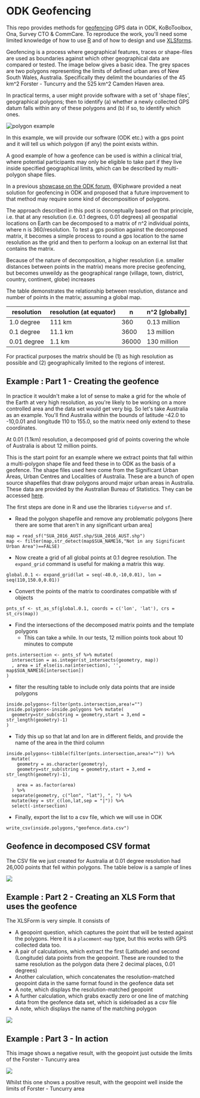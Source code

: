 # ODK Geofencing

This repo provides methods for [geofencing](https://en.wikipedia.org/wiki/Geo-fence) GPS data in ODK, KoBoToolbox, Ona, Survey CTO &amp; CommCare. To reproduce the work, you'll need some limited knowledge of how to use [R](https://www.r-project.org/) and of how to design and use [XLSforms](xlsform.org). 

Geofencing is a process where geographical features, traces or shape-files are used as boundaries against which other geographical data are compared or tested. The image below gives a basic idea. The grey spaces are two polygons representing the limits of defined urban ares of New South Wales, Australia. Specifically they delimit the boundaries of the 45 km^2 Forster - Tuncurry and the 525 km^2 Camden Haven area. 

In practical terms, a user might provide software with a set of 'shape files', geographical polygons; then to identify (a) whether a newly collected GPS datum falls within any of these polygons and (b) if so, to identify which ones. 

![polygon example](img/polygon.jpg)

In this example, we will provide our software (ODK etc.) with a gps point and it will tell us which polygon (if any) the point exists within. 

A good example of how a geofence can be used is within a clinical trial, where potential participants may only be eligible to take part if they live inside specified geographical limits, which can be described by multi-polygon shape files.

In a previous [showcase on the ODK forum](https://forum.getodk.org/t/odk-geofence-v1/18656), @Xiphware provided a neat solution for geofencing in ODK and proposed that a future improvement to that method may require some kind of decomposition of polygons. 

The approach described in this post is conceptually based on that principle, i.e. that at any resolution (i.e. 0.1 degrees, 0.01 degrees) all geospatial locations on Earth can be decomposed to a matrix of n^2 individual points, where n is 360/resolution. To test a gps position against the decomposed matrix, it becomes a simple process to round a gps location to the same resolution as the grid and then to perform a lookup on an external list that contains the matrix. 

Because of the nature of decomposition, a higher resolution (i.e. smaller distances between points in the matrix) means more precise geofencing, but becomes unweildy as the geographical range (village, town, district, country, continent, globe) increases

The table demonstrates the relationship between resolution, distance and number of points in the matrix; assuming a global map. 

|resolution  | resolution (at equator) |n    |n^2 [globally] |  
| ---------- | ---------| --- | --- |  
| 1.0 degree | 111 km   |360  | 0.13 million|
| 0.1 degree | 11.1 km  |3600 | 13 million|
| 0.01 degree| 1.1 km   |36000 | 130 million |  

For practical purposes the matrix should be (1) as high resolution as possible and (2) geographically limited to the regions of interest. 

## Example : Part 1 - Creating the geofence

In practice it wouldn't make a lot of sense to make a grid for the whole of the Earth at very high resolution, as you're likely to be working on a more controlled area and the data set would get very big. So let's take Australia as an example. You'll find Australia within the bounds of latitude -42.0 to -10,0.01 and longitude 110 to 155.0, so the matrix need only extend to these coordinates. 

At 0.01 (1.1km) resolution, a decomposed grid of points covering the whole of Australia is about 12 million points. 

This is the start point for an example where we extract points that fall within a multi-polygon shape file and feed these in to ODK as the basis of a geofence. The shape files used here come from the Significant Urban Areas, Urban Centres and Localities of Australia. These are a bunch of open source shapefiles that draw polygons around major urban areas in Australia. These data are provided by the Australian Bureau of Statistics. They can be accessed [here](https://www.abs.gov.au/AUSSTATS/abs@.nsf/DetailsPage/1270.0.55.004July%202016?OpenDocument).

The first steps are done in R and use the libraries `tidyverse` and `sf`.


* Read the polygon shapefile and remove any problematic polygons [here there are some that aren't in any significant urban area]

```
map = read_sf("SUA_2016_AUST.shp/SUA_2016_AUST.shp")  
map <- filter(map,str_detect(map$SUA_NAME16,"Not in any Significant Urban Area")==FALSE)
```

* Now create a grid of all global points at 0.1 degree resolution. The `expand_grid` command is useful for making a matrix this way.

```
global.0.1 <- expand_grid(lat = seq(-40.0,-10,0.01), lon = seq(110,150.0,0.01))
```
* Convert the points of the matrix to coordinates compatible with sf objects

```
pnts_sf <- st_as_sf(global.0.1, coords = c('lon', 'lat'), crs = st_crs(map))
```

* Find the intersections of the decomposed matrix points and the template polygons
  * This can take a while. In our tests, 12 million points took about 10 minutes to compute
  
```
pnts.intersection <- pnts_sf %>% mutate(
  intersection = as.integer(st_intersects(geometry, map))
  , area = if_else(is.na(intersection), '', map$SUA_NAME16[intersection])
)
```

* filter the resulting table to include only data points that are inside polygons
```
inside.polygons<-filter(pnts.intersection,area!="")
inside.polygons<-inside.polygons %>% mutate(
  geometry=str_sub(string = geometry,start = 3,end = str_length(geometry)-1)
)
```
* Tidy this up so that lat and lon are in different fields, and provide the name of the area in the third column

```
inside.polygons<-tibble(filter(pnts.intersection,area!="")) %>% 
  mutate(
    geometry = as.character(geometry),
    geometry=str_sub(string = geometry,start = 3,end = str_length(geometry)-1),
    
    area = as.factor(area)
  ) %>% 
  separate(geometry, c("lon", "lat"), ", ") %>% 
  mutate(key = str_c(lon,lat,sep = "|")) %>% 
  select(-intersection)
```

* Finally, export the list to a csv file, which we will use in ODK

```
write_csv(inside.polygons,"geofence.data.csv")
```

## Geofence in decomposed CSV format

The CSV file we just created for Australia at 0.01 degree resolution had 26,000 points that fell within polygons. The table below is a sample of lines

![](img/data_in.png)


## Example : Part 2 - Creating an XLS Form that uses the geofence
 
The XLSForm is very simple. It consists of 

* A geopoint question, which captures the point that will be tested against the polygons. Here it is a `placement-map` type, but this works with GPS collected data too.
* A pair of calculations, which extract the first (Latitude) and second (Longitude) data points from the geopoint. These are rounded to the same resolution as the polygon data (here 2 decimal places, 0.01 degrees)
* Another calculation, which concatenates the resolution-matched geopoint data in the same format found in the geofence data set
* A note, which displays the resolution-matched geopoint 
* A further calculation, which grabs exactly zero or one line of matching data from the geofence data set, which is sideloaded as a csv file
* A note, which displays the name of the matching polygon

![](img/xlsform.png)

## Example : Part 3 - In action

This image shows a negative result, with the geopoint just outside the limits of the Forster - Tuncurry area

![](outside.png)

Whilst this one shows a positive result, with the geopoint well inside the limits of Forster - Tuncurry area










